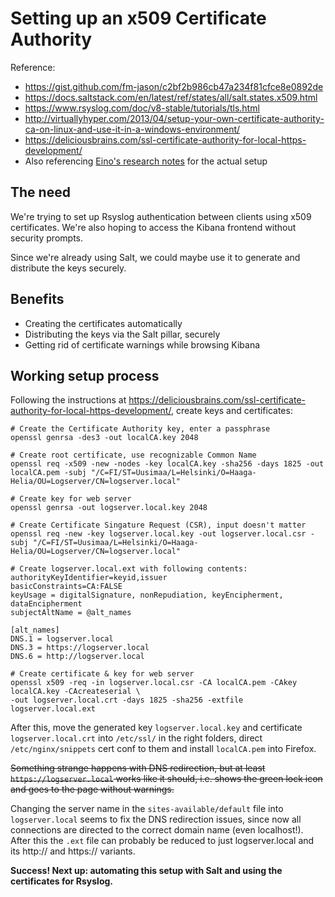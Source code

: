 # Setting up an x509 Certificate Authority

Reference: 
* https://gist.github.com/fm-jason/c2bf2b986cb47a234f81cfce8e0892de
* https://docs.saltstack.com/en/latest/ref/states/all/salt.states.x509.html
* https://www.rsyslog.com/doc/v8-stable/tutorials/tls.html
* http://virtuallyhyper.com/2013/04/setup-your-own-certificate-authority-ca-on-linux-and-use-it-in-a-windows-environment/
* https://deliciousbrains.com/ssl-certificate-authority-for-local-https-development/
* Also referencing [Eino's research notes](https://github.com/jisosomppi/log-analysis/blob/master/installations/tls/working-conf-with-certs.md) for the actual setup

## The need
We're trying to set up Rsyslog authentication between clients using x509 certificates. We're also hoping to access the Kibana frontend without security prompts.

Since we're already using Salt, we could maybe use it to generate and distribute the keys securely. 

## Benefits
* Creating the certificates automatically
* Distributing the keys via the Salt pillar, securely
* Getting rid of certificate warnings while browsing Kibana 

## Working setup process
Following the instructions at https://deliciousbrains.com/ssl-certificate-authority-for-local-https-development/, create keys and certificates:
```
# Create the Certificate Authority key, enter a passphrase
openssl genrsa -des3 -out localCA.key 2048 
```

```
# Create root certificate, use recognizable Common Name
openssl req -x509 -new -nodes -key localCA.key -sha256 -days 1825 -out localCA.pem -subj "/C=FI/ST=Uusimaa/L=Helsinki/O=Haaga-Helia/OU=Logserver/CN=logserver.local"
```

```
# Create key for web server
openssl genrsa -out logserver.local.key 2048
```

```
# Create Certificate Singature Request (CSR), input doesn't matter
openssl req -new -key logserver.local.key -out logserver.local.csr -subj "/C=FI/ST=Uusimaa/L=Helsinki/O=Haaga-Helia/OU=Logserver/CN=logserver.local"
```
```
# Create logserver.local.ext with following contents:
authorityKeyIdentifier=keyid,issuer
basicConstraints=CA:FALSE
keyUsage = digitalSignature, nonRepudiation, keyEncipherment, dataEncipherment
subjectAltName = @alt_names

[alt_names]
DNS.1 = logserver.local
DNS.3 = https://logserver.local
DNS.6 = http://logserver.local
```

```
# Create certificate & key for web server
openssl x509 -req -in logserver.local.csr -CA localCA.pem -CAkey localCA.key -CAcreateserial \
-out logserver.local.crt -days 1825 -sha256 -extfile logserver.local.ext
```

After this, move the generated key `logserver.local.key` and certificate `logserver.local.crt` into `/etc/ssl/` in the right folders, direct `/etc/nginx/snippets` cert conf to them and install `localCA.pem` into Firefox.

~~Something strange happens with DNS redirection, but at least `https://logserver.local` works like it should, i.e. shows the green lock icon and goes to the page without warnings.~~

Changing the server name in the `sites-available/default` file into `logserver.local` seems to fix the DNS redirection issues, since now all connections are directed to the correct domain name (even localhost!). After this the `.ext` file can probably be reduced to just logserver.local and its http:// and https:// variants. 

**Success! Next up: automating this setup with Salt and using the certificates for Rsyslog.**
